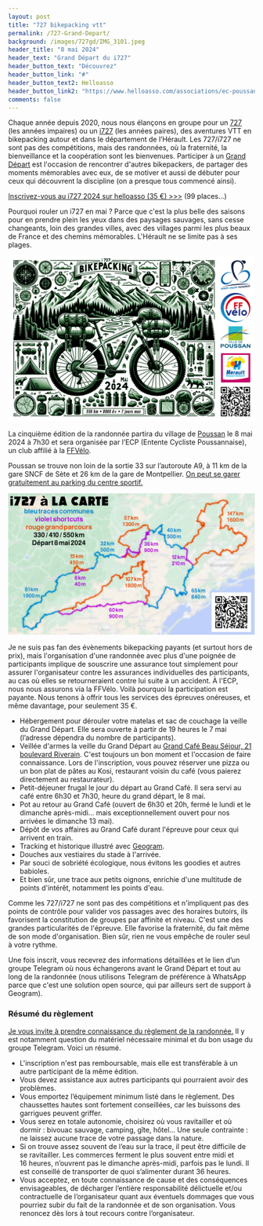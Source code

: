 ```yaml
---
layout: post
title: "727 bikepacking vtt"
permalink: /727-Grand-Depart/
background: /images/727gd/IMG_3101.jpeg
header_title: "8 mai 2024"
header_text: "Grand Départ du i727"
header_button_text: "Découvrez"
header_button_link: "#"
header_button_text2: Helloasso
header_button_link2: "https://www.helloasso.com/associations/ec-poussan/evenements/i727-2024-1"
comments: false
---
```


Chaque année depuis 2020, nous nous élançons en groupe pour un [727](/727/) (les années impaires) ou un [i727](/i727/) (les années paires), des aventures VTT en bikepacking autour et dans le département de l’Hérault. Les 727/i727 ne sont pas des compétitions, mais des randonnées, où la fraternité, la bienveillance et la coopération sont les bienvenues. Participer à un [Grand Départ](http://tcrouzet.com/2023/11/10/bikepacking-eloge-des-grands-departs/) est l'occasion de rencontrer d'autres bikepackers, de partager des moments mémorables avec eux, de se motiver et aussi de débuter pour ceux qui découvrent la discipline (on a presque tous commencé ainsi).

<p><a href="https://www.helloasso.com/associations/ec-poussan/evenements/i727-2024-1" class="hotlink">Inscrivez-vous au i727 2024 sur helloasso (35 €) >>></a> (99 places...)</p>

Pourquoi rouler un i727 en mai ? Parce que c'est la plus belle des saisons pour en prendre plein les yeux dans des paysages sauvages, sans cesse changeants, loin des grandes villes, avec des villages parmi les plus beaux de France et des chemins mémorables. L'Hérault ne se limite pas à ses plages.

![Poster i727](/images/727gd/poster02.jpg)

La cinquième édition de la randonnée partira du village de [Poussan](https://fr.wikipedia.org/wiki/Poussan) le 8 mai 2024 à 7h30 et sera organisée par l’ECP (Entente Cycliste Poussannaise), un club affilié à la [FFVélo](https://ffvelo.fr/).

Poussan se trouve non loin de la sortie 33 sur l’autoroute A9, à 11 km de la gare SNCF de Sète et 26 km de la gare de Montpellier. [On peut se garer gratuitement au parking du centre sportif.](/access/)

![Poster i727](images/727gd/i727-alacarte.jpg)

Je ne suis pas fan des évènements bikepacking payants (et surtout hors de prix), mais l'organisation d'une randonnée avec plus d'une poignée de participants implique de souscrire une assurance tout simplement pour assurer l'organisateur contre les assurances individuelles des participants, au cas où elles se retourneraient contre lui suite à un accident. À l'ECP, nous nous assurons via la FFVélo. Voilà pourquoi la participation est payante. Nous tenons à offrir tous les services des épreuves onéreuses, et même davantage, pour seulement 35 €.

* Hébergement pour dérouler votre matelas et sac de couchage la veille du Grand Départ. Elle sera ouverte à partir de 19 heures le 7 mai (l’adresse dépendra du nombre de participants). 
* Veillée d'armes la veille du Grand Départ au [Grand Café Beau Séjour, 21 boulevard Riverain](https://goo.gl/maps/8cLge9FWtqnJ5QyH8). C'est toujours un bon moment et l'occasion de faire connaissance. Lors de l'inscription, vous pouvez réserver une pizza ou un bon plat de pâtes au Kosi, restaurant voisin du café (vous paierez directement au restaurateur).
* Petit-déjeuner frugal le jour du départ au Grand Café. Il sera servi au café entre 6h30 et 7h30, heure du grand départ, le 8 mai.
* Pot au retour au Grand Café (ouvert de 6h30 et 20h, fermé le lundi et le dimanche après-midi… mais exceptionnellement ouvert pour nos arrivées le dimanche 13 mai).
* Dépôt de vos affaires au Grand Café durant l'épreuve pour ceux qui arrivent en train.
* Tracking et historique illustré avec [Geogram](https://geogram.tcrouzet.com/).
* Douches aux vestiaires du stade à l'arrivée.
* Par souci de sobriété écologique, nous évitons les goodies et autres babioles.
* Et bien sûr, une trace aux petits oignons, enrichie d'une multitude de points d'intérêt, notamment les points d'eau.

Comme les 727/i727 ne sont pas des compétitions et n'impliquent pas des points de contrôle pour valider vos passages avec des horaires butoirs, ils favorisent la constitution de groupes par affinité et niveau. C'est une des grandes particularités de l'épreuve. Elle favorise la fraternité, du fait même de son mode d'organisation. Bien sûr, rien ne vous empêche de rouler seul à votre rythme.

Une fois inscrit, vous recevrez des informations détaillées et le lien d’un groupe Telegram où nous échangerons avant le Grand Départ et tout au long de la randonnée (nous utilisons Telegram de préférence à WhatsApp parce que c'est une solution open source, qui par ailleurs sert de support à Geogram).

### Résumé du règlement

[Je vous invite à prendre connaissance du règlement de la randonnée.](https://tcrouzet.com/727-reglement/) Il y est notamment question du matériel nécessaire minimal et du bon usage du groupe Telegram. Voici un résumé.

* L'inscription n'est pas remboursable, mais elle est transférable à un autre participant de la même édition.
* Vous devez assistance aux autres participants qui pourraient avoir des problèmes.
* Vous emportez l’équipement minimum listé dans le règlement. Des chaussettes hautes sont fortement conseillées, car les buissons des garrigues peuvent griffer.
* Vous serez en totale autonomie, choisirez où vous ravitailler et où dormir : bivouac sauvage, camping, gîte, hôtel… Une seule contrainte : ne laissez aucune trace de votre passage dans la nature.
* Si on trouve assez souvent de l’eau sur la trace, il peut être difficile de se ravitailler. Les commerces ferment le plus souvent entre midi et 16 heures, n’ouvrent pas le dimanche après-midi, parfois pas le lundi. Il est conseillé de transporter de quoi s’alimenter durant 36 heures.
* Vous acceptez, en toute connaissance de cause et des conséquences envisageables, de décharger l’entière responsabilité délictuelle et/ou contractuelle de l’organisateur quant aux éventuels dommages que vous pourriez subir du fait de la randonnée et de son organisation. Vous renoncez dès lors à tout recours contre l’organisateur.